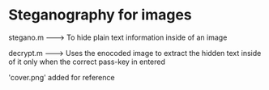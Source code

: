 # Steganography for images

stegano.m --->
To hide plain text information inside of an image

decrypt.m --->
Uses the enocoded image to extract the hidden text inside of it only when the correct pass-key in entered

'cover.png' added for reference

